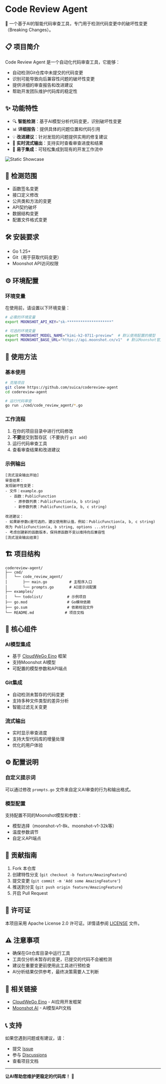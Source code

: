 # Code Review Agent

🤖 一个基于AI的智能代码审查工具，专门用于检测代码变更中的破坏性变更（Breaking Changes）。

## 📋 项目简介

Code Review Agent 是一个自动化代码审查工具，它能够：
- 自动检测Git仓库中未提交的代码变更
- 识别可能导致向后兼容性问题的破坏性变更
- 提供详细的审查报告和改进建议
- 帮助开发团队维护代码库的稳定性

## ✨ 功能特性

- 🔍 **智能检测**：基于AI模型分析代码变更，识别破坏性变更
- 📊 **详细报告**：提供具体的问题位置和代码引用
- 💡 **改进建议**：针对发现的问题提供实用的修复建议
- 🚀 **实时流式输出**：支持实时查看审查进度和结果
- 🔧 **易于集成**：可轻松集成到现有的开发工作流中

![Static Showcase](examples/todolist/static_showcase.png)

## 🎯 检测范围

- 函数签名变更
- 接口定义修改
- 公共类和方法的变更
- API契约破坏
- 数据结构变更
- 配置文件格式变更

## 🛠️ 安装要求

- Go 1.25+
- Git（用于获取代码变更）
- Moonshot API访问权限

## ⚙️ 环境配置

### 环境变量

在使用前，请设置以下环境变量：

```bash
# 必需的环境变量
export MOONSHOT_API_KEY="sk-********************"

# 可选的环境变量
export MOONSHOT_MODEL_NAME="kimi-k2-0711-preview"  # 默认使用配置的模型
export MOONSHOT_BASE_URL="https://api.moonshot.cn/v1"  # 默认Moonshot官方API
```

## 🚀 使用方法

### 基本使用

```bash
# 克隆项目
git clone https://github.com/suica/codereview-agent
cd codereview-agent

# 运行代码审查
go run ./cmd/code_review_agent/*.go
```

### 工作流程

1. 在你的项目目录中进行代码修改
2. **不要**提交到暂存区（不要执行 `git add`）
3. 运行代码审查工具
4. 查看审查结果和改进建议

### 示例输出

```
[流式渲染输出开始]
审查结果：
发现破坏性变更：
- 文件：example.go
  - 函数：PublicFunction
    - 原参数列表：PublicFunction(a, b string)
    - 新参数列表：PublicFunction(a, b, c string)

改进建议：
- 如果新参数c是可选的，建议使用默认值，例如：PublicFunction(a, b, c string) 改为 PublicFunction(a, b string, options ...string)
- 考虑创建新的函数版本，保持原函数不变以维持向后兼容性
[流式渲染输出结束]
```

## 🏗️ 项目结构

```
codereview-agent/
├── cmd/
│   └── code_review_agent/
│       ├── main.go          # 主程序入口
│       └── prompts.go       # AI提示词配置
├── examples/
│   └── todolist/           # 示例项目
├── go.mod                  # Go模块依赖
├── go.sum                  # 依赖校验文件
└── README.md              # 项目文档
```

## 🔧 核心组件

### AI模型集成
- 基于 [CloudWeGo Eino](https://github.com/cloudwego/eino) 框架
- 支持Moonshot AI模型
- 可配置的模型参数和API端点

### Git集成
- 自动检测未暂存的代码变更
- 支持多种文件类型的差异分析
- 智能过滤无关变更

### 流式输出
- 实时显示审查进度
- 支持大型代码库的增量处理
- 优化的用户体验

## ⚙️ 配置说明

### 自定义提示词

可以通过修改 `prompts.go` 文件来自定义AI审查的行为和输出格式。

### 模型配置

支持配置不同的Moonshot模型和参数：
- 模型选择（moonshot-v1-8k、moonshot-v1-32k等）
- 温度参数调节
- 自定义API端点

## 🤝 贡献指南

1. Fork 本仓库
2. 创建特性分支 (`git checkout -b feature/AmazingFeature`)
3. 提交变更 (`git commit -m 'Add some AmazingFeature'`)
4. 推送到分支 (`git push origin feature/AmazingFeature`)
5. 开启 Pull Request

## 📄 许可证

本项目采用 Apache License 2.0 许可证。详情请参阅 [LICENSE](LICENSE) 文件。

## ⚠️ 注意事项

- 确保在Git仓库目录中运行工具
- 工具仅分析未暂存的变更，已提交的代码不会被检测
- 建议在重要变更前使用此工具进行预检查
- AI分析结果仅供参考，最终决策需要人工判断

## 🔗 相关链接

- [CloudWeGo Eino](https://github.com/cloudwego/eino) - AI应用开发框架
- [Moonshot AI](https://platform.moonshot.cn/docs) - AI模型API文档

## 📞 支持

如果您遇到问题或有建议，请：
- 提交 [Issue](../../issues)
- 参与 [Discussions](../../discussions)
- 查看项目文档

---

**让AI帮助您维护更稳定的代码库！** 🚀